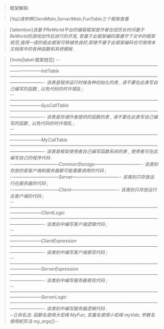 > 框架解释:  

> [!tip]*请参照ClientMain,ServerMain,FunTable三个框架查看*


> [!attention]*该基于ReWorld平台的编程框架是作者在经历长时间基于ReWorld的游戏创作后进行的开发,
> 若基于此框架编码需遵守下文中的框架规范,值得一提的是此框架可移植性良好,即使不基于此框架编码也可使用本文档库中的各种函数和系统模板 .*


> [!note|label:框架规范]
*--————————————————————————————————————————InitTable————————————————————————————————————————-- 该表是程序运行时候各种初始化的表 , 请不要在此表写自己编写的函数 , 以免代码的时许错乱 ;  
--————————————————————————————————————————SysCallTable————————————————————————————————————————-- 该表是存储作者提供的函数的表 , 请不要在此表写自己编写的函数 , 以免代码的时许错乱 ;  
--————————————————————————————————————————MyCallTable————————————————————————————————————————-- 该表是框架使用者自己编写函数系统的表 , 使用者可在此编写自己的程序代码 .  
--——————————CommonStorage——————————-- 该类别存放的是客户端和服务器都可能需要调用的代码 ;  
--——————————Server——————————-- 该类别只存放运行在服务器的代码 ;  
--——————————Client——————————-- 该类别只存放运行在客户端的代码 ;  
--————————————————————————————————————————ClientLogic————————————————————————————————————————-- 该类别中编写客户端逻辑代码 ;  
--————————————————————————————————————————ClientExpression————————————————————————————————————————-- 该类别中编写客户端表现代码 ;  
--————————————————————————————————————————ServerExpression————————————————————————————————————————-- 该类别中编写服务器表现代码 ;  
--————————————————————————————————————————ServerLogic————————————————————————————————————————-- 该类别中编写服务器逻辑代码 .  
--[[命名法: 函数名使用大驼峰 MyFun; 变量名使用小驼峰 myVab; 参数名使用蛇形法 my_args]]--*

